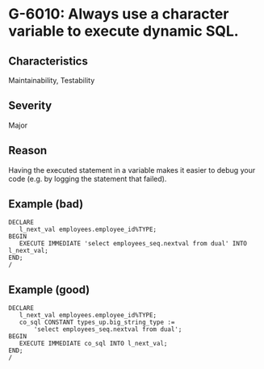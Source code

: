 # G-6010: Always use a character variable to execute dynamic SQL.

## Characteristics

Maintainability, Testability

## Severity

Major

## Reason

Having the executed statement in a variable makes it easier to debug your code (e.g. by logging the statement that failed).

## Example (bad)

```
DECLARE
   l_next_val employees.employee_id%TYPE;
BEGIN
   EXECUTE IMMEDIATE 'select employees_seq.nextval from dual' INTO l_next_val;
END;
/
```

## Example (good)

```
DECLARE
   l_next_val employees.employee_id%TYPE;
   co_sql CONSTANT types_up.big_string_type := 
       'select employees_seq.nextval from dual';
BEGIN
   EXECUTE IMMEDIATE co_sql INTO l_next_val;
END;
/
```